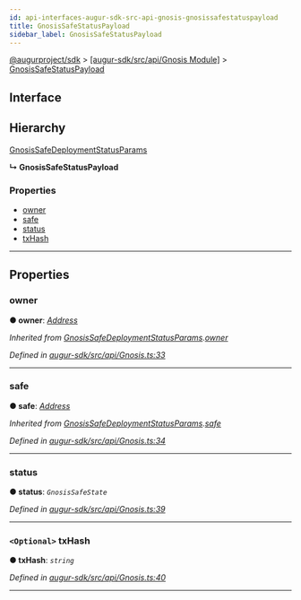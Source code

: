 ```yaml
---
id: api-interfaces-augur-sdk-src-api-gnosis-gnosissafestatuspayload
title: GnosisSafeStatusPayload
sidebar_label: GnosisSafeStatusPayload
---
```


[@augurproject/sdk](api-readme.md) > [[augur-sdk/src/api/Gnosis Module]](api-modules-augur-sdk-src-api-gnosis-module.md) > [GnosisSafeStatusPayload](api-interfaces-augur-sdk-src-api-gnosis-gnosissafestatuspayload.md)

## Interface

## Hierarchy

 [GnosisSafeDeploymentStatusParams](api-interfaces-augur-sdk-src-api-gnosis-gnosissafedeploymentstatusparams.md)

**↳ GnosisSafeStatusPayload**

### Properties

* [owner](api-interfaces-augur-sdk-src-api-gnosis-gnosissafestatuspayload.md#owner)
* [safe](api-interfaces-augur-sdk-src-api-gnosis-gnosissafestatuspayload.md#safe)
* [status](api-interfaces-augur-sdk-src-api-gnosis-gnosissafestatuspayload.md#status)
* [txHash](api-interfaces-augur-sdk-src-api-gnosis-gnosissafestatuspayload.md#txhash)

---

## Properties

<a id="owner"></a>

###  owner

**● owner**: *[Address](api-modules-augur-sdk-src-state-logs-types-module.md#address)*

*Inherited from [GnosisSafeDeploymentStatusParams](api-interfaces-augur-sdk-src-api-gnosis-gnosissafedeploymentstatusparams.md).[owner](api-interfaces-augur-sdk-src-api-gnosis-gnosissafedeploymentstatusparams.md#owner)*

*Defined in [augur-sdk/src/api/Gnosis.ts:33](https://github.com/AugurProject/augur/blob/304ca83772/packages/augur-sdk/src/api/Gnosis.ts#L33)*

___
<a id="safe"></a>

###  safe

**● safe**: *[Address](api-modules-augur-sdk-src-state-logs-types-module.md#address)*

*Inherited from [GnosisSafeDeploymentStatusParams](api-interfaces-augur-sdk-src-api-gnosis-gnosissafedeploymentstatusparams.md).[safe](api-interfaces-augur-sdk-src-api-gnosis-gnosissafedeploymentstatusparams.md#safe)*

*Defined in [augur-sdk/src/api/Gnosis.ts:34](https://github.com/AugurProject/augur/blob/304ca83772/packages/augur-sdk/src/api/Gnosis.ts#L34)*

___
<a id="status"></a>

###  status

**● status**: *`GnosisSafeState`*

*Defined in [augur-sdk/src/api/Gnosis.ts:39](https://github.com/AugurProject/augur/blob/304ca83772/packages/augur-sdk/src/api/Gnosis.ts#L39)*

___
<a id="txhash"></a>

### `<Optional>` txHash

**● txHash**: *`string`*

*Defined in [augur-sdk/src/api/Gnosis.ts:40](https://github.com/AugurProject/augur/blob/304ca83772/packages/augur-sdk/src/api/Gnosis.ts#L40)*

___

